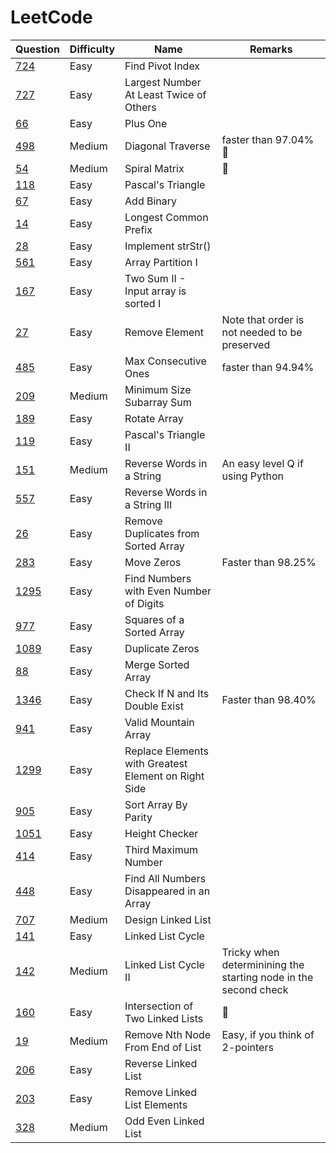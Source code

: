 # LeetCode

| Question                                                                                    | Difficulty | Name                                                 | Remarks                                                         |
| ------------------------------------------------------------------------------------------- | ---------- | ---------------------------------------------------- | --------------------------------------------------------------- |
| [724](https://leetcode.com/problems/find-pivot-index/)                                      | Easy       | Find Pivot Index                                     |                                                                 |
| [727](https://leetcode.com/problems/largest-number-at-least-twice-of-others/solution/)      | Easy       | Largest Number At Least Twice of Others              |                                                                 |
| [66](https://leetcode.com/problems/plus-one/)                                               | Easy       | Plus One                                             |                                                                 |
| [498](https://leetcode.com/problems/diagonal-traverse/)                                     | Medium     | Diagonal Traverse                                    | faster than 97.04% 🔁                                            |
| [54](https://leetcode.com/problems/spiral-matrix/)                                          | Medium     | Spiral Matrix                                        | 🔁                                                               |
| [118](https://leetcode.com/problems/pascals-triangle/)                                      | Easy       | Pascal's Triangle                                    |                                                                 |
| [67](https://leetcode.com/problems/add-binary/)                                             | Easy       | Add Binary                                           |                                                                 |
| [14](https://leetcode.com/problems/longest-common-prefix/)                                  | Easy       | Longest Common Prefix                                |                                                                 |
| [28](https://leetcode.com/problems/implement-strstr/)                                       | Easy       | Implement strStr()                                   |                                                                 |
| [561](https://leetcode.com/problems/array-partition-i/)                                     | Easy       | Array Partition I                                    |                                                                 |
| [167](https://leetcode.com/problems/two-sum-ii-input-array-is-sorted/)                      | Easy       | Two Sum II - Input array is sorted I                 |                                                                 |
| [27](https://leetcode.com/problems/remove-element/)                                         | Easy       | Remove Element                                       | Note that order is not needed to be preserved                   |
| [485](https://leetcode.com/problems/max-consecutive-ones/)                                  | Easy       | Max Consecutive Ones                                 | faster than 94.94%                                              |
| [209](https://leetcode.com/problems/minimum-size-subarray-sum/)                             | Medium     | Minimum Size Subarray Sum                            |                                                                 |
| [189](https://leetcode.com/problems/rotate-array/)                                          | Easy       | Rotate Array                                         |                                                                 |
| [119](https://leetcode.com/problems/pascals-triangle-ii/)                                   | Easy       | Pascal's Triangle II                                 |                                                                 |
| [151](https://leetcode.com/problems/reverse-words-in-a-string/)                             | Medium     | Reverse Words in a String                            | An easy level Q if using Python                                 |
| [557](https://leetcode.com/problems/reverse-words-in-a-string-iii/)                         | Easy       | Reverse Words in a String III                        |                                                                 |
| [26](https://leetcode.com/problems/remove-duplicates-from-sorted-array/)                    | Easy       | Remove Duplicates from Sorted Array                  |                                                                 |
| [283](https://leetcode.com/problems/move-zeroes/)                                           | Easy       | Move Zeros                                           | Faster than 98.25%                                              |
| [1295](https://leetcode.com/problems/find-numbers-with-even-number-of-digits/)              | Easy       | Find Numbers with Even Number of Digits              |                                                                 |
| [977](https://leetcode.com/problems/squares-of-a-sorted-array/)                             | Easy       | Squares of a Sorted Array                            |                                                                 |
| [1089](https://leetcode.com/problems/duplicate-zeros/)                                      | Easy       | Duplicate Zeros                                      |                                                                 |
| [88](https://leetcode.com/problems/merge-sorted-array/)                                     | Easy       | Merge Sorted Array                                   |                                                                 |
| [1346](https://leetcode.com/problems/check-if-n-and-its-double-exist/)                      | Easy       | Check If N and Its Double Exist                      | Faster than 98.40%                                              |
| [941](https://leetcode.com/problems/valid-mountain-array/)                                  | Easy       | Valid Mountain Array                                 |                                                                 |
| [1299](https://leetcode.com/problems/replace-elements-with-greatest-element-on-right-side/) | Easy       | Replace Elements with Greatest Element on Right Side |                                                                 |
| [905](https://leetcode.com/problems/sort-array-by-parity/)                                  | Easy       | Sort Array By Parity                                 |                                                                 |
| [1051](https://leetcode.com/problems/height-checker/)                                       | Easy       | Height Checker                                       |                                                                 |
| [414](https://leetcode.com/problems/third-maximum-number/)                                  | Easy       | Third Maximum Number                                 |                                                                 |
| [448](https://leetcode.com/problems/find-all-numbers-disappeared-in-an-array/)              | Easy       | Find All Numbers Disappeared in an Array             |                                                                 |
| [707](https://leetcode.com/problems/design-linked-list/)                                    | Medium     | Design Linked List                                   |                                                                 |
| [141](https://leetcode.com/problems/linked-list-cycle/)                                     | Easy       | Linked List Cycle                                    |                                                                 |
| [142](https://leetcode.com/problems/linked-list-cycle-ii/)                                  | Medium     | Linked List Cycle II                                 | Tricky when determinining the starting node in the second check |
| [160](https://leetcode.com/problems/intersection-of-two-linked-lists/)                      | Easy       | Intersection of Two Linked Lists                     | 🔁                                                               |
| [19](https://leetcode.com/problems/remove-nth-node-from-end-of-list/)                       | Medium     | Remove Nth Node From End of List                     | Easy, if you think of 2-pointers                                |
| [206](https://leetcode.com/problems/reverse-linked-list/)                                   | Easy       | Reverse Linked List                                  |                                                                 |
| [203](https://leetcode.com/problems/remove-linked-list-elements/)                           | Easy       | Remove Linked List Elements                          |                                                                 |
| [328](https://leetcode.com/problems/odd-even-linked-list/)                                  | Medium     | Odd Even Linked List                                 |                                                                 |
